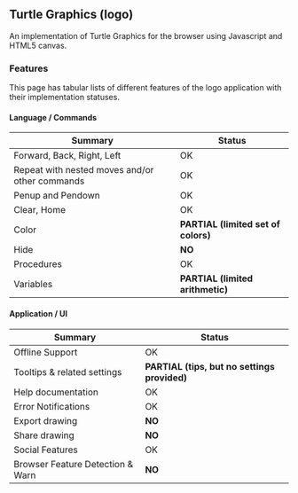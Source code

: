 ## Turtle Graphics (logo)

An implementation of Turtle Graphics for the browser using Javascript and HTML5 canvas.

### Features

This page has tabular lists of different features of the logo application with their implementation statuses.

#### Language / Commands

|Summary|Status|
|--------|-------|
| Forward, Back, Right, Left | OK |
| Repeat with nested moves and/or other commands | OK |
| Penup and Pendown | OK |
| Clear, Home | OK |
| Color | __PARTIAL (limited set of colors)__ |
| Hide | **NO** |
| Procedures | OK |
| Variables | __PARTIAL (limited arithmetic)__ |


#### Application / UI

|Summary|Status|
|-------|------|
| Offline Support | OK |
| Tooltips & related settings | __PARTIAL (tips, but no settings provided)__ |
| Help documentation | OK |
| Error Notifications | OK |
| Export drawing | **NO** |
| Share drawing | **NO** |
| Social Features | OK |
| Browser Feature Detection & Warn | **NO** |